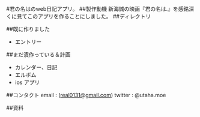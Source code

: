 #君の名はのweb日記アプリ。
##製作動機
新海誠の映画『君の名は.』を感銘深くに見てこのアプリを作ることにしました。
##ディレクトリ

##既に作りました
* エントリー

##まだ漬作っている＆計画
* カレンダー、日記
* エルボム
* ios アプリ

##コンタクト
email : (real0131@gmail.com)
twitter : @utaha.moe

##資料
